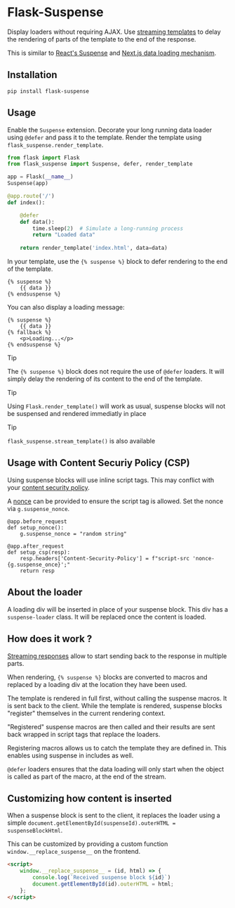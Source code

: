 # Flask-Suspense

Display loaders without requiring AJAX. Use [streaming templates](https://flask.palletsprojects.com/en/stable/patterns/streaming/#streaming-from-templates) to delay the rendering of parts of the template to the end of the response.

This is similar to [React's Suspense](https://react.dev/reference/react/Suspense) and [Next.js data loading mechanism](https://nextjs.org/docs/app/api-reference/file-conventions/loading).

## Installation

    pip install flask-suspense

## Usage

Enable the `Suspense` extension. Decorate your long running data loader using `@defer` and pass it to the template. Render the template using `flask_suspense.render_template`.

```py
from flask import Flask
from flask_suspense import Suspense, defer, render_template

app = Flask(__name__)
Suspense(app)

@app.route('/')
def index():

    @defer
    def data():
        time.sleep(2)  # Simulate a long-running process
        return "Loaded data"
    
    return render_template('index.html', data=data)
```

In your template, use the `{% suspense %}` block to defer rendering to the end of the template.

```jinja
{% suspense %}
    {{ data }}
{% endsuspense %}
```

You can also display a loading message:

```jinja
{% suspense %}
    {{ data }}
{% fallback %}
    <p>Loading...</p>
{% endsuspense %}
```

> [!TIP]
> The `{% suspense %}` block does not require the use of `@defer` loaders. It will simply delay
> the rendering of its content to the end of the template.

> [!TIP]
> Using `Flask.render_template()` will work as usual, suspense blocks will not be suspensed and rendered immediatly in place

> [!TIP]
> `flask_suspense.stream_template()` is also available

## Usage with Content Securiy Policy (CSP)

Using suspense blocks will use inline script tags. This may conflict with your [content security policy](https://developer.mozilla.org/en-US/docs/Web/HTTP/Guides/CSP).

A [nonce](https://developer.mozilla.org/fr/docs/Web/HTML/Reference/Global_attributes/nonce) can be provided to ensure the script tag is allowed. Set the nonce via `g.suspense_nonce`.

```
@app.before_request
def setup_nonce():
    g.suspense_nonce = "random string"

@app.after_request
def setup_csp(resp):
    resp.headers['Content-Security-Policy'] = f"script-src 'nonce-{g.suspense_once}';"
    return resp
```

## About the loader

A loading div will be inserted in place of your suspense block. This div has a `suspense-loader` class. It will be replaced once the content is loaded.

## How does it work ?

[Streaming responses](https://flask.palletsprojects.com/en/stable/patterns/streaming/) allow to start sending back to the response in multiple parts.

When rendering, `{% suspense %}` blocks are converted to macros and replaced by a loading div at the location they have been used.

The template is rendered in full first, without calling the suspense macros. It is sent back to the client. While the template is rendered, suspense blocks "register" themselves in the current rendering context.

"Registered" suspense macros are then called and their results are sent back wrapped in script tags that replace the loaders.

Registering macros allows us to catch the template they are defined in. This enables using suspense in includes as well.

`@defer` loaders ensures that the data loading will only start when the object is called as part of the macro, at the end of the stream.

## Customizing how content is inserted

When a suspense block is sent to the client, it replaces the loader using a simple `document.getElementById(suspenseId).outerHTML = suspenseBlockHtml`.

This can be customized by providing a custom function `window.__replace_suspense__` on the frontend.

```html
<script>
    window.__replace_suspense__ = (id, html) => {
        console.log(`Received suspense block ${id}`)
        document.getElementById(id).outerHTML = html;
    };
</script>
```